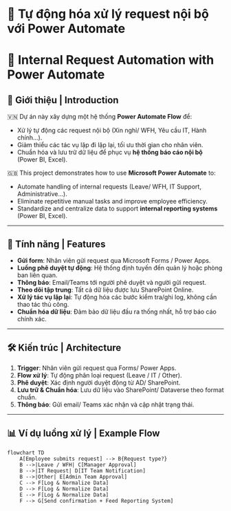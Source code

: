 # 🏢 Tự động hóa xử lý request nội bộ với Power Automate  
# 🏢 Internal Request Automation with Power Automate  

## 📌 Giới thiệu | Introduction  

🇻🇳 Dự án này xây dựng một hệ thống **Power Automate Flow** để:  
- Xử lý tự động các request nội bộ (Xin nghỉ/ WFH, Yêu cầu IT, Hành chính...).  
- Giảm thiểu các tác vụ lặp đi lặp lại, tối ưu thời gian cho nhân viên.  
- Chuẩn hóa và lưu trữ dữ liệu để phục vụ **hệ thống báo cáo nội bộ** (Power BI, Excel).  

🇬🇧 This project demonstrates how to use **Microsoft Power Automate** to:  
- Automate handling of internal requests (Leave/ WFH, IT Support, Administrative...).  
- Eliminate repetitive manual tasks and improve employee efficiency.  
- Standardize and centralize data to support **internal reporting systems** (Power BI, Excel).  

---

## 🚀 Tính năng | Features  

- **Gửi form**: Nhân viên gửi request qua Microsoft Forms / Power Apps.  
- **Luồng phê duyệt tự động**: Hệ thống định tuyến đến quản lý hoặc phòng ban liên quan.  
- **Thông báo**: Email/Teams tới người phê duyệt và người gửi request.  
- **Theo dõi tập trung**: Tất cả dữ liệu được lưu SharePoint Online.  
- **Xử lý tác vụ lặp lại**: Tự động hóa các bước kiểm tra/ghi log, không cần thao tác thủ công.  
- **Chuẩn hóa dữ liệu**: Đảm bảo dữ liệu đầu ra thống nhất, hỗ trợ báo cáo chính xác.  

---

## 🛠️ Kiến trúc | Architecture  

1. **Trigger**: Nhân viên gửi request qua Forms/ Power Apps.  
2. **Flow xử lý**: Tự động phân loại request (Leave / IT / Other).  
3. **Phê duyệt**: Xác định người duyệt động từ AD/ SharePoint.  
4. **Lưu trữ & Chuẩn hóa**: Lưu dữ liệu vào SharePoint/ Dataverse theo format chuẩn.  
5. **Thông báo**: Gửi email/ Teams xác nhận và cập nhật trạng thái.  

---

## 📊 Ví dụ luồng xử lý | Example Flow  

```mermaid
flowchart TD
    A[Employee submits request] --> B{Request type?}
    B -->|Leave / WFH| C[Manager Approval]
    B -->|IT Request| D[IT Team Notification]
    B -->|Other| E[Admin Team Approval]
    C --> F[Log & Normalize Data]
    D --> F[Log & Normalize Data]
    E --> F[Log & Normalize Data]
    F --> G[Send confirmation + Feed Reporting System]



